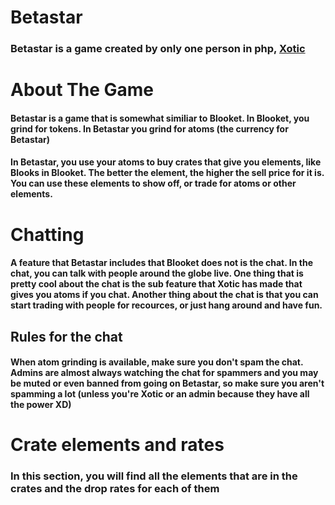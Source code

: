 # Betastar
### Betastar is a game created by only one person in php, [Xotic](https://github.com/XOTlC)
# About The Game
#### Betastar is a game that is somewhat similiar to Blooket.  In Blooket, you grind for tokens.  In Betastar you grind for atoms (the currency for Betastar)
#### In Betastar, you use your atoms to buy crates that give you elements, like Blooks in Blooket.  The better the element, the higher the sell price for it is.  You can use these elements to show off, or trade for atoms or other elements.
# Chatting
#### A feature that Betastar includes that Blooket does not is the chat.  In the chat, you can talk with people around the globe live.  One thing that is pretty cool about the chat is the sub feature that Xotic has made that gives you atoms if you chat.  Another thing about the chat is that you can start trading with people for recources, or just hang around and have fun.
## Rules for the chat
#### When atom grinding is available, make sure you don't spam the chat.  Admins are almost always watching the chat for spammers and you may be muted or even banned from going on Betastar, so make sure you aren't spamming a lot (unless you're Xotic or an admin because they have all the power XD)
# Crate elements and rates
### In this section, you will find all the elements that are in the crates and the drop rates for each of them
